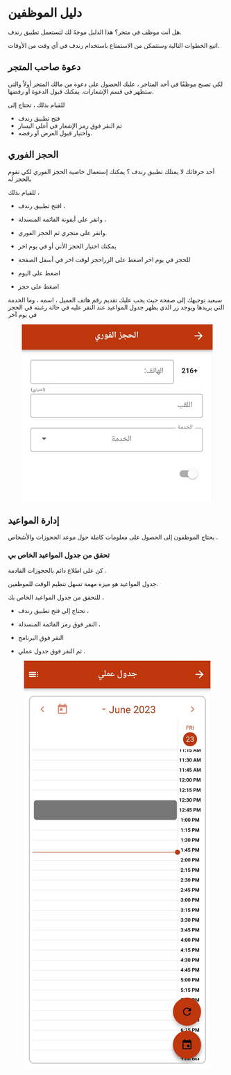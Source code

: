 # دليل الموظفين

هل أنت موظف في متجر؟ هذا الدليل موجهٌ لك لتستعمل تطبيق رندف.

اتبع الخطوات التالية وستتمكن من الاستمتاع باستخدام رندف في أي وقت من الأوقات.

## دعوة صاحب المتجر

لكي تصبح موظفًا في أحد المتاجر ، عليك الحصول على دعوة من مالك المتجر أولاً والتي ستظهر في قسم الإشعارات. يمكنك قبول الدعوة أو رفضها.

للقيام بذلك ، تحتاج إلى

- فتح تطبيق رندف
- ثم النقر فوق رمز الإشعار في أعلى اليسار
- واختيار قبول العرض أو رفضه.

## الحجز الفوري

أحد حرفائك لا يمتلك تطبيق رندف ؟ يمكنك إستعمال خاصية الحجز الفوري لكي تقوم بالحجز له

للقيام بذلك ،

- افتح تطبيق رندف ،

- وانقر على أيقونة القائمة المنسدلة ،

* وانقر على متجري ثم الحجز الفوري.

* يمكنك اختيار الحجز الأني أو في يوم اخر
* للحجز في يوم اخر اضغط على الزراحجز لوقت اخر في أسفل الصفحة
* اضغط على اليوم
* اضغط على حجز

سيعيد توجيهك إلى صفحة حيث يجب عليك تقديم رقم هاتف العميل ، اسمه ، وما الخدمة التي يريدها ويوجد زر الذي يظهر جدول المواعيد عند النقر عليه في حالة رغبته في الحجز في يوم آخر

<p align="center"><img src=./img/instantbooking.ar.png><p>

## إدارة المواعيد

يحتاج الموظفون إلى الحصول على معلومات كاملة حول موعد الحجوزات والأشخاص .

### تحقق من جدول المواعيد الخاص بي

كن على اطلاع دائم بالحجوزات القادمة .

جدول المواعيد هو ميزة مهمة تسهل تنظيم الوقت للموظفين.

للتحقق من جدول المواعيد الخاص بك ،

- تحتاج إلى فتح تطبيق رندف ،

- النقر فوق رمز القائمة المنسدلة ،

- النقر فوق البرنامج

- ثم النقر فوق جدول عملي .

<p align="center"><img src=./img/calendar.ar.png><p>
